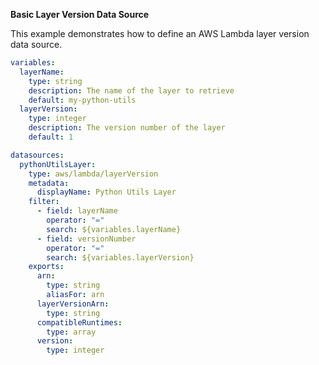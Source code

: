 **Basic Layer Version Data Source**

This example demonstrates how to define an AWS Lambda layer version data source.

```yaml
variables:
  layerName:
    type: string
    description: The name of the layer to retrieve
    default: my-python-utils
  layerVersion:
    type: integer  
    description: The version number of the layer
    default: 1

datasources:
  pythonUtilsLayer:
    type: aws/lambda/layerVersion
    metadata:
      displayName: Python Utils Layer
    filter:
      - field: layerName
        operator: "="
        search: ${variables.layerName}
      - field: versionNumber
        operator: "="
        search: ${variables.layerVersion}
    exports:
      arn:
        type: string
        aliasFor: arn
      layerVersionArn:
        type: string
      compatibleRuntimes:
        type: array
      version:
        type: integer
```
